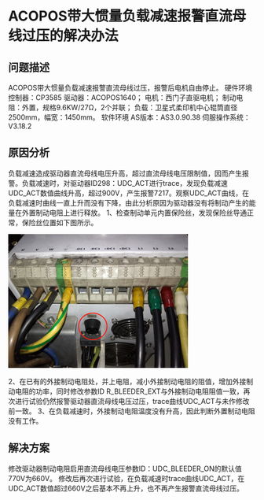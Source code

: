 # ACOPOS带大惯量负载减速报警直流母线过压的解决办法
## 问题描述

ACOPOS带大惯量负载减速报警直流母线过压，报警后电机自由停止。
硬件环境
控制器：CP3585
驱动器：ACOPOS1640；
电机：西门子直驱电机；
制动电阻：外置，规格9.6KW/27Ω，2个并联；
负载：卫星式柔印机中心辊筒直径2500mm，幅宽：1450mm。
软件环境
AS版本：AS3.0.90.38
伺服操作系统：V3.18.2

## 原因分析

负载减速造成驱动器直流母线电压升高，超过直流母线电压限制值，因而产生报警。负载减速时，对驱动器ID298：UDC_ACT进行trace，发现负载减速UDC_ACT数值曲线升高，超过900V，产生报警7217。观察UDC_ACT曲线，在负载减速时曲线一直上升而没有下降，由此分析原因为驱动器没有将制动产生的能量在外置制动电阻上进行释放。
1、检查制动单元内置保险丝，发现保险丝导通正常，保险丝位置如下图所示。

![Img](./FILES/013ACOPOS带大惯量负载减速报警直流母线过压的解决办法.md/img-20220617150908.png)
 
2、在已有的外接制动电阻处，并上电阻，减小外接制动电阻的阻值，增加外接制动电阻的功率，同时修改参数ID R_BLEEDER_EXT与外接制动电阻阻值一致，再次进行试验仍然报警驱动器直流母线电压过压，trace曲线UDC_ACT与未作修改前一致。
3、在负载减速时，外接制动电阻温度没有升高，因此判断外置制动电阻没有工作。

## 解决方案

修改驱动器制动电阻启用直流母线电压参数ID：UDC_BLEEDER_ON的默认值770V为660V。
修改后再次进行试验，在负载减速时trace曲线UDC_ACT，在UDC_ACT数值超过660V之后基本不再上升，也不再产生报警直流母线过压。